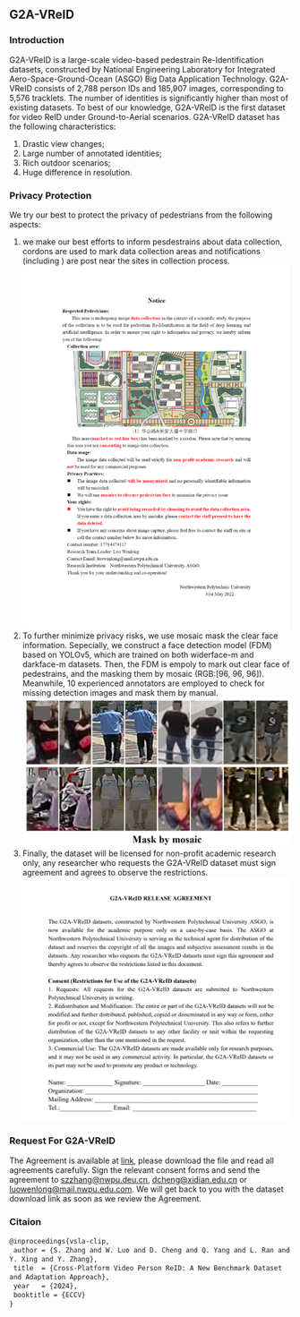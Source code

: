 ## G2A-VReID

### Introduction
G2A-VReID is a large-scale video-based pedestrain Re-Identification datasets, constructed by National Engineering Laboratory for Integrated 
Aero-Space-Ground-Ocean (ASGO) Big Data Application Technology. G2A-VReID consists of 2,788 person IDs and 185,907 images, 
corresponding to 5,576 tracklets. The number of identities is significantly higher than most of existing datasets. To
best of our knowledge, G2A-VReID is the first dataset for video ReID under Ground-to-Aerial scenarios. 
G2A-VReID dataset has the following characteristics: 
1) Drastic view changes; 
2) Large number of annotated identities;
3) Rich outdoor scenarios;
4) Huge difference in resolution.

### Privacy Protection
We try our best to protect the privacy of pedestrians from the following aspects:
1) we make our best efforts to inform pesdestrains about data collection, 
cordons are used to mark data collection areas and notifications (including ) are 
post near the sites in collection process. 
![img.png](./images/notification.png)
2) To further minimize privacy risks, 
we use mosaic mask the clear face information. Sepecially, we construct a 
face detection model (FDM) based on YOLOv5, which are trained on 
both widerface-m and darkface-m datasets. Then, the FDM is empoly to mark out 
clear face of pedestrains, and the masking them by mosaic (RGB:[96, 96, 96]). Meanwhile, 
10 experienced annotators are employed to check for missing detection images 
and mask them by manual.
![img_1.png](./images/img_1.png)
3) Finally, the dataset will be licensed for non-profit academic 
research only, any researcher who requests the G2A-VReID dataset must sign agreement 
and agrees to observe the restrictions. 
![img.png](images/agreement.png)

### Request For G2A-VReID
The Agreement is available at [link](https://drive.google.com/file/d/1YlGf1pGWNbiE_oS-HfZIPBx4BjtHDUFU/view?usp=sharing), please download the file and read all agreements carefully. 
Sign the relevant consent forms and send the agreement to szzhang@nwpu.deu.cn, 
dcheng@xidian.edu.cn or luowenlong@mail.nwpu.edu.com.
We will get back to you with the dataset download link as soon as we review the Agreement.

### Citaion
```
@inproceedings{vsla-clip,
 author = {S. Zhang and W. Luo and D. Cheng and Q. Yang and L. Ran and Y. Xing and Y. Zhang},
 title  = {Cross-Platform Video Person ReID: A New Benchmark Dataset and Adaptation Approach},
 year   = {2024},
 booktitle = {ECCV}
}
```
```
